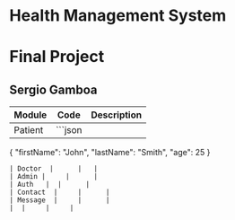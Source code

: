 # Health Management System
# Final Project
## Sergio Gamboa

| Module   | Code | Description |
| ---------------- | :--: | ---: |
| Patient  |    ```json
{
  "firstName": "John",
  "lastName": "Smith",
  "age": 25
}
```|     |
| Doctor  |      |   |
| Admin |     |      |
| Auth   |  |      |
| Contact  |     |      |
| Message  |     |      |
|  |     |     |

